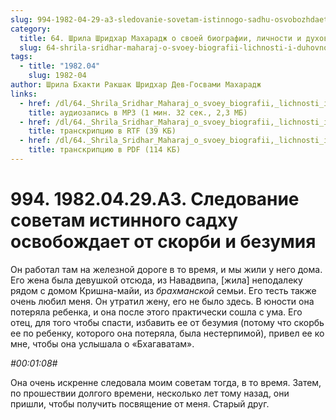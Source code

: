 ```yaml
---
slug: 994-1982-04-29-a3-sledovanie-sovetam-istinnogo-sadhu-osvobozhdaet-ot-skorbi-i-bezumiya
category:
  title: 64. Шрила Шридхар Махарадж о своей биографии, личности и духовном опыте
  slug: 64-shrila-sridhar-maharaj-o-svoey-biografii-lichnosti-i-duhovnom-opyte
tags:
  - title: "1982.04"
    slug: 1982-04
author: Шрила Бхакти Ракшак Шридхар Дев-Госвами Махарадж
links:
  - href: /dl/64._Shrila_Sridhar_Maharaj_o_svoey_biografii,_lichnosti_i_duhovnom_opyte/994_1982.04.29.A3_SridharMj_Sledovanie_sovetam_istinnogo_sadhu_osvobozhdaet_ot_skorbi_i_bezumija.mp3
    title: аудиозапись в MP3 (1 мин. 32 сек., 2,3 МБ)
  - href: /dl/64._Shrila_Sridhar_Maharaj_o_svoey_biografii,_lichnosti_i_duhovnom_opyte/994_1982.04.29.A3_SridharMj_Sledovanie_sovetam_istinnogo_sadhu_osvobozhdaet_ot_skorbi_i_bezumija.rtf
    title: транскрипцию в RTF (39 КБ)
  - href: /dl/64._Shrila_Sridhar_Maharaj_o_svoey_biografii,_lichnosti_i_duhovnom_opyte/994_1982.04.29.A3_SridharMj_Sledovanie_sovetam_istinnogo_sadhu_osvobozhdaet_ot_skorbi_i_bezumija.pdf
    title: транскрипцию в PDF (114 КБ)
---
```


# 994. 1982.04.29.A3. Следование советам истинного садху освобождает от скорби и безумия

Он работал там на железной дороге в то время, и мы жили у него дома. Его жена была девушкой отсюда, из Навадвипа, [жила] неподалеку рядом с домом Кришна-майи, из *брахманской* семьи. Его тесть также очень любил меня. Он утратил жену, его не было здесь. В юности она потеряла ребенка, и она после этого практически сошла с ума. Его отец, для того чтобы спасти, избавить ее от безумия (потому что скорбь ее по ребенку, которого она потеряла, была нестерпимой), привел ее ко мне, чтобы она услышала о «Бхагаватам».

*#00:01:08#*

Она очень искренне следовала моим советам тогда, в то время. Затем, по прошествии долгого времени, несколько лет тому назад, они пришли, чтобы получить посвящение от меня. Старый друг.

